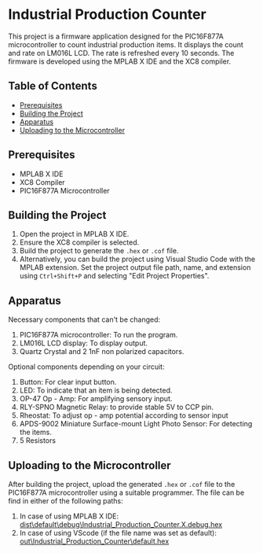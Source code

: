 # Industrial Production Counter

This project is a firmware application designed for the PIC16F877A microcontroller to count industrial production items. It displays the count and rate on LM016L LCD. The rate is refreshed every 10 seconds. 
The firmware is developed using the MPLAB X IDE and the XC8 compiler.

## Table of Contents

- [Prerequisites](#prerequisites)
- [Building the Project](#building-the-project)
- [Apparatus](#apparatus)
- [Uploading to the Microcontroller](#uploading-to-the-microcontroller)


## Prerequisites

- MPLAB X IDE
- XC8 Compiler
- PIC16F877A Microcontroller

## Building the Project

1. Open the project in MPLAB X IDE.
1. Ensure the XC8 compiler is selected.
1. Build the project to generate the `.hex` or `.cof` file.
1. Alternatively, you can build the project using Visual Studio Code with the MPLAB extension. Set the project output file path, name, and extension using `Ctrl+Shift+P` and selecting "Edit Project Properties".

## Apparatus 

Necessary components that can't be changed:

1. PIC16F877A microcontroller: To run the program.
1. LM016L LCD display: To display output.
1. Quartz Crystal and 2 1nF non polarized capacitors.

Optional components depending on your circuit:

1. Button: For clear input button.
1. LED: To indicate that an item is being detected.
1. OP-47 Op - Amp: For amplifying sensory input.
1. RLY-SPNO Magnetic Relay: to provide stable 5V to CCP pin.
1. Rheostat: To adjust op - amp potential according to sensor input
1. APDS-9002 Miniature Surface-mount Light Photo Sensor: For detecting the items.
1. 5 Resistors

## Uploading to the Microcontroller

After building the project, upload the generated `.hex` or `.cof` file to the PIC16F877A microcontroller using a suitable programmer.
The file can be find in either of the following paths:

1. In case of using MPLAB X IDE: [dist\default\debug\Industrial_Production_Counter.X.debug.hex](./dist/default/debug/Industrial_Production_Counter.X.debug.hex)
1. In case of using VScode (if the file name was set as default): [out\Industrial_Production_Counter\default.hex](./out/Industrial_Production_Counter/default.hex)
